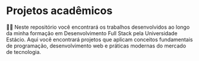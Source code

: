 # Projetos acadêmicos

👩‍🎓 Neste repositório você encontrará os trabalhos desenvolvidos ao longo da minha formação em Desenvolvimento Full Stack pela Universidade Estácio. Aqui você encontrará projetos que aplicam conceitos fundamentais de programação, desenvolvimento web e práticas modernas do mercado de tecnologia.
